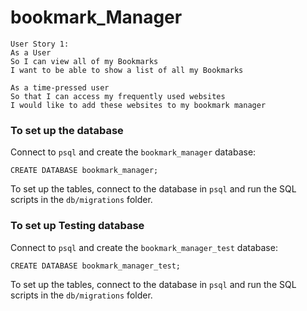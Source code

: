 # bookmark_Manager
```
User Story 1:
As a User
So I can view all of my Bookmarks
I want to be able to show a list of all my Bookmarks
```
```
As a time-pressed user
So that I can access my frequently used websites
I would like to add these websites to my bookmark manager
```

### To set up the database

Connect to `psql` and create the `bookmark_manager` database:
```
CREATE DATABASE bookmark_manager;
```
To set up the tables, connect to the database in `psql` and run the SQL scripts in the `db/migrations` folder.

### To set up Testing database   
Connect to `psql` and create the `bookmark_manager_test` database:
```
CREATE DATABASE bookmark_manager_test;
```
To set up the tables, connect to the database in `psql` and run the SQL scripts in the `db/migrations` folder.

